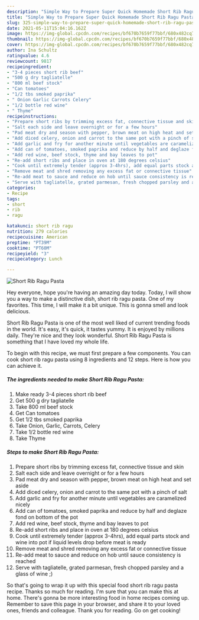 ```yaml
---
description: "Simple Way to Prepare Super Quick Homemade Short Rib Ragu Pasta"
title: "Simple Way to Prepare Super Quick Homemade Short Rib Ragu Pasta"
slug: 325-simple-way-to-prepare-super-quick-homemade-short-rib-ragu-pasta
date: 2021-05-11T15:04:16.162Z
image: https://img-global.cpcdn.com/recipes/bf670b7659f77bbf/680x482cq70/short-rib-ragu-pasta-recipe-main-photo.jpg
thumbnail: https://img-global.cpcdn.com/recipes/bf670b7659f77bbf/680x482cq70/short-rib-ragu-pasta-recipe-main-photo.jpg
cover: https://img-global.cpcdn.com/recipes/bf670b7659f77bbf/680x482cq70/short-rib-ragu-pasta-recipe-main-photo.jpg
author: Ina Schultz
ratingvalue: 4.6
reviewcount: 9817
recipeingredient:
- "3-4 pieces short rib beef"
- "500 g dry tagliatelle"
- "800 ml beef stock"
- "Can tomatoes"
- "1/2 tbs smoked paprika"
- " Onion Garlic Carrots Celery"
- "1/2 bottle red wine"
- " Thyme"
recipeinstructions:
- "Prepare short ribs by trimming excess fat, connective tissue and skin"
- "Salt each side and leave overnight or for a few hours"
- "Pad meat dry and season with pepper, brown meat on high heat and set aside"
- "Add diced celery, onion and carrot to the same pot with a pinch of salt"
- "Add garlic and fry for another minute until vegetables are caramelized nicely"
- "Add can of tomatoes, smoked paprika and reduce by half and deglaze fond on bottom of the pot"
- "Add red wine, beef stock, thyme and bay leaves to pot"
- "Re-add short ribs and place in oven at 180 degrees celsius"
- "Cook until extremely tender (approx 3-4hrs), add equal parts stock and wine into pot if liquid levels drop before meat is ready"
- "Remove meat and shred removing any excess fat or connective tissue"
- "Re-add meat to sauce and reduce on hob until sauce consistency is reached"
- "Serve with tagliatelle, grated parmesan, fresh chopped parsley and a glass of wine ;)"
categories:
- Recipe
tags:
- short
- rib
- ragu

katakunci: short rib ragu 
nutrition: 279 calories
recipecuisine: American
preptime: "PT39M"
cooktime: "PT60M"
recipeyield: "3"
recipecategory: Lunch

---
```



![Short Rib Ragu Pasta](https://img-global.cpcdn.com/recipes/bf670b7659f77bbf/680x482cq70/short-rib-ragu-pasta-recipe-main-photo.jpg)

Hey everyone, hope you're having an amazing day today. Today, I will show you a way to make a distinctive dish, short rib ragu pasta. One of my favorites. This time, I will make it a bit unique. This is gonna smell and look delicious.



Short Rib Ragu Pasta is one of the most well liked of current trending foods in the world. It's easy, it's quick, it tastes yummy. It is enjoyed by millions daily. They're nice and they look wonderful. Short Rib Ragu Pasta is something that I have loved my whole life.


To begin with this recipe, we must first prepare a few components. You can cook short rib ragu pasta using 8 ingredients and 12 steps. Here is how you can achieve it.

<!--inarticleads1-->

##### The ingredients needed to make Short Rib Ragu Pasta:

1. Make ready 3-4 pieces short rib beef
1. Get 500 g dry tagliatelle
1. Take 800 ml beef stock
1. Get Can tomatoes
1. Get 1/2 tbs smoked paprika
1. Take  Onion, Garlic, Carrots, Celery
1. Take 1/2 bottle red wine
1. Take  Thyme




<!--inarticleads2-->

##### Steps to make Short Rib Ragu Pasta:

1. Prepare short ribs by trimming excess fat, connective tissue and skin
1. Salt each side and leave overnight or for a few hours
1. Pad meat dry and season with pepper, brown meat on high heat and set aside
1. Add diced celery, onion and carrot to the same pot with a pinch of salt
1. Add garlic and fry for another minute until vegetables are caramelized nicely
1. Add can of tomatoes, smoked paprika and reduce by half and deglaze fond on bottom of the pot
1. Add red wine, beef stock, thyme and bay leaves to pot
1. Re-add short ribs and place in oven at 180 degrees celsius
1. Cook until extremely tender (approx 3-4hrs), add equal parts stock and wine into pot if liquid levels drop before meat is ready
1. Remove meat and shred removing any excess fat or connective tissue
1. Re-add meat to sauce and reduce on hob until sauce consistency is reached
1. Serve with tagliatelle, grated parmesan, fresh chopped parsley and a glass of wine ;)




So that's going to wrap it up with this special food short rib ragu pasta recipe. Thanks so much for reading. I'm sure that you can make this at home. There's gonna be more interesting food in home recipes coming up. Remember to save this page in your browser, and share it to your loved ones, friends and colleague. Thank you for reading. Go on get cooking!

